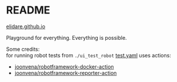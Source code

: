 # README
[elidare.github.io](https://elidare.github.io/)

Playground for everything. Everything is possible.

Some credits:\
for running robot tests from `./ui_test_robot` [test.yaml](./.github/workflows/test.yaml) uses actions:
- [joonvena/robotframework-docker-action](https://github.com/joonvena/robotframework-docker-action)
- [joonvena/robotframework-reporter-action](https://github.com/joonvena/robotframework-reporter-action)
